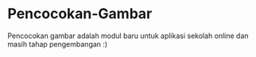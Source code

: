 # Pencocokan-Gambar
Pencocokan gambar adalah modul baru untuk aplikasi sekolah online dan masih tahap pengembangan :)
